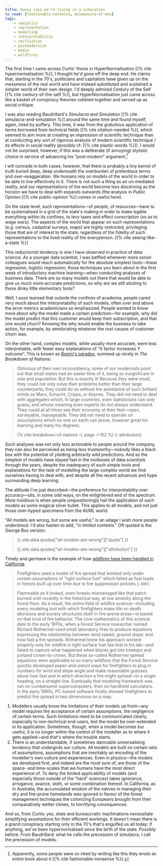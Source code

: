 ```yaml
---
title: Danny says we're living in a simulation
to_read: [fashionable-nonsense, mismeasure-of-men]
tags:
    - semiotics
    - representation
    - modelling
    - interpretability
    - reification
    - postmodernism
    - media
    - wildfires
---
```


The first time I came across Curtis' thesis in HyperNormalisation [{% cite
hypernormalisation %}], I thought he'd gone off the deep end. He claims that,
starting in the 70's, politicians and capitalists have given up on the
messiness of the real world and have instead substituted and sustained a
simpler world of their own design. I'd deeply admired Century of the Self [{%
cite century-of-the-self %}], but HyperNormalisation just came across like a
basket of conspiracy theories cobbled together and served up as social
critique.

I was also reading Baudrillard's *Simulacra and Simulation* [{% cite
simulacra-and-simulation %}] around the same time and found myself, again,
irked by puffery. This time, it was from the gratuitous application of terms
borrowed from technical fields [{% cite citation-needed %}], which seemed to
aim more at creating an *impression* of scientific technique than at
conducting any sort of rigorous analysis of modern scientific technique / its
effects in social reality (possibly cf: [{% cite plastic-words %}]). I would
not be surprised, however, if this was a deliberate (if annoying) stylistic
choice in service of advancing his "post-modern" argument.[^1]

I will concede in both cases, however, that there is probably a tiny kernel of
truth buried deep, deep underneath the overburden of pretentious terms and
over-exaggeration. We humans rely on models of the world in order to be able
to live effectively in it. There is not such a thing as an un-mediated
reality, and our representations of the world become less discerning as the
horizon we have to deal with expands outwards (the analysis in *Public
Opinion* [{% cite public-opinion %}] comes in useful here).

On the state level, such representations—of people, of resources—have to be
systematised in a grid of the state's making in order to make *legible*
everything within its confines, to levy taxes and effect conscription (so as
to wage wars). The aspects of the world that appear on such representations
(e.g. census, cadastral surveys, maps) are highly restricted, privileging
those that are of interest to the state, regardless of the fidelity of such
representations to the lived reality of the everyperson. [{%
cite seeing-like-a-state %}]

This reductionist tendency is one I have observed in practice of data science.
As a younger data scientist, I was baffled whenever more senior colleagues
would reach automatically for the absolute simplest tools—linear regression,
logistic regression, those techniques you learn about in the first week of
introductory machine learning—when conducting analyses of business data. There
are so many models out there that would be able to give us much more accurate
predictions, so why are we still sticking to these dinky little elementary
tools?

Well, I soon learned that outside the confines of academia, people cared very
much about the interpretability of such models, often over and above the error
metrics academicians so emphasized. People wanted to know more about *why* the
model made a certain prediction—for example, why did the model predict that
this customer would keep their subscription, and that one would churn? Knowing
the why would enable the business to take action, for example, by ameliorating
whatever the root causes of customer churn was.

On the other hand, complex models, while usually more accurate, were less
interpretable, with fewer easy explanations of "X factor increases Y outcome".
This is known as [Bonini's paradox][bonini], summed up nicely in *The
Breakdown of Nations*:

> Oblivious of their own inconsistency, some of our modernists point out that
> small states had an easier time of it, being so insignificant in size and
> population. But this is exactly it! Because they were small, they could not
> only solve their problems better than their large counterparts; they could
> do so without the assistance of such brilliant minds as Marx, Schacht,
> Cripps, or Keynes. They did not need to deal with aggregates which, in large
> countries, even statisticians can only guess, and whose meaning even experts
> do not always understand. They could at all times see their economy at their
> feet—open, surveyable, manageable. They did not need to operate on
> assumptions which no one on earth can prove, however great his learning and
> many his degrees.
> 
> {% cite breakdown-of-nations -L page -l 152 %}
> {:.attribution}

Such analyses was not only less actionable to people around the company, they
can also be perceived as being less trustworthy—nobody likes a black box with
the potential of yielding arbitrarily wild predictions. And so the simplest of
models have stayed fast in the toolboxes of data scientists through the years,
despite the inadequacy of such simple tools and explanations for the task of
modelling the large complex world we find ourselves having to deal with, and
despite all the recent advances and hype surrounding deep learning.

The attitude I've just described—the preference for interpretability over
accuracy—sits, in some odd ways, on the enlightened end of the spectrum. More
insidious is when people unquestioningly hail the application of such models
as some magical silver bullet. This applies to all models, and not just those
over-hyped specimens from the AI/ML world.

"All models are wrong, but some are useful," is an adage I wish more people
understood. I'd also hasten to add, "in limited contexts." Oft quoted is the
George Box version:

> {{ site.data.quotes["all-models-are-wrong"]["quote"] }}
>
> {{ site.data.quotes["all-models-are-wrong"]["attribution"] }}

Timely and germane is the example of how [wildfires have been handled in
California][wildfire].

> Firefighters used a model of fire spread that worked only under certain
> assumptions of "light surface fuel" which failed as fuel loads in forests
> built up over time due to fire suppression policies
> {:.tldr}
>
> Flammable as it looked, even forests mismanaged like that patch burned until
> recently in the historical way, at low severity along the forest floor. As a
> result, the entire field of wildfire science—including every modeling tool
> with which firefighters make life-or-death decisions and society structures
> itself in fire-prone areas—is based on that kind of fire behavior. The core
> mathematics of this science date to the early 1970s, when a Forest Service
> researcher named Richard Rothermel used small laboratory fires to produce
> equations expressing the relationship between wind speed, ground slope, and
> how fast a fire spreads. Rothermel knew his approach worked properly only
> for wildfire in light surface fuel like that in his lab—and failed to
> capture what happened when blazes got into treetops and jumped
> crown-to-crown. But these so-called Rothermel spread equations were
> applicable to so many wildfires that the Forest Service quickly developed
> paper-and-pencil ways for firefighters to plug in numbers for wind and slope
> angle and make reasonable guesses about how fast and in which direction a
> fire might spread—in a single heading, on a straight line. Eventually that
> modeling framework was run on cumbersome supercomputers, then on handheld
> calculators. In the early 1990s, PC-based software finally allowed
> firefighters to predict fire spread in two dimensions on a map.

1.  Modellers usually know the limitations of their models up front—any model
    requires the acceptance of certain assumptions, the negligence of certain
    terms. Such limitations need to be communicated clearly, especially to
    non-technical end-users, lest the model be over-extended in its
    application. Sometimes, though, when a model becomes _too_ useful, it is
    no longer within the control of the modeller as to where it gets
    applied—and that's where the trouble starts.
2.  There is an understandable, if sometimes damnable universalising tendency
    that undergirds our culture. All models are built on certain sets of
    assumptions, assumptions that are inevitably an encoding of the modeller's
    own culture and experiences. Even in physics—the models we developed
    first, and indeed are the most sure of, are those of the space- and
    time-scales that we humans have the most direct experience of. To deny the
    limited applicability of models (and especially those outside of the
    "hard" sciences) takes ignorance, arrogance, avarice, sloth, or some
    combination thereof. In California, as in Australia, the accumulated
    wisdom of the natives in managing their dry and fire-prone homelands was
    ignored in favour of the forest management techniques the colonizing
    Europeans brought from their comparatively wetter climes, to horrifying
    consequences.

And so, from Curtis: yes, state and bureaucratic machinations necessitate
simplifying assumptions for their efficient workings. It doesn't mean there is
a grand conspiracy starting only in the 70's that's engulfed us all today; if
anything, we've been hypernormalised since the birth of the state. Possibly
before. From Baudrillard: what he calls the precession of simulacra, I call the
precession of models.

[bonini]: https://en.wikipedia.org/wiki/Bonini%27s_paradox
[wildfire]: https://www.wired.com/story/west-coast-california-wildfire-infernos/

[^1]: Apparently, some people were so irked by writing like this they wrote an
    entire book about it [{% cite fashionable-nonsense %}].